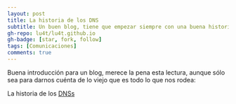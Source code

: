 ```yaml
---
layout: post
title: La historia de los DNS
subtitle: Un buen blog, tiene que empezar siempre con una buena historia.
gh-repo: lu4t/lu4t.github.io
gh-badge: [star, fork, follow]
tags: [Comunicaciones]
comments: true
---
```


Buena introducción para un blog, merece la pena esta lectura, aunque sólo sea para darnos cuénta de lo viejo que es todo lo que nos rodea:

La historia de los [DNSs](https://blog.cloudflare.com/the-history-of-the-url/)


